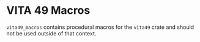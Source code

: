 # VITA 49 Macros
<!--
SPDX-FileCopyrightText: 2025 The vita49-rs Authors

SPDX-License-Identifier: MIT OR Apache-2.0
-->

`vita49_macros` contains procedural macros for the `vita49`
crate and should not be used outside of that context.
